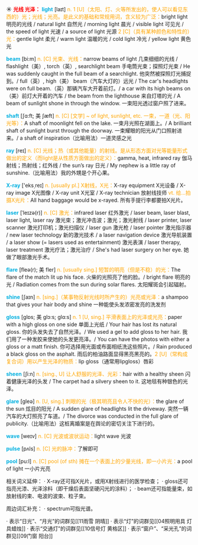 ☀ <font color="red">**光线 光泽：**</font>
<font color="sky blue">**light**</font> [laɪt] 
<font color="orange">n. 1 [U]（太阳、灯、火等所发出的，使人可以看见东西的）光；光线；光亮。是此义的基础和常规用词，含义较为广泛：</font>bright light 明亮的光线 / natural light 自然光 / morning light 晨光 / visible light 可见光 / the speed of light 光速 / a source of light 光源 <font color="orange">2 [C]（具有某种颜色和特性的）光：</font>gentle light 柔光 / warm light 温暖的光 / cold light 冷光 / yellow light 黄色光
           
<font color="sky blue">**beam**</font> [bi:m]
<font color="orange">n. [C] 光束、光线：</font>narrow beams of light 几束细细的光线 / flashlight（美）, torch（英）, searchlight beam 手电筒光束；探照灯光束 / He was suddenly caught in the full beam of a searchlight. 他突然被探照灯光捕捉到。/ full（英）, high（美） beam（汽车大灯的）远光 / The car's headlights were on full beam.（英）那辆汽车大开着前灯。/ a car with its high beams on（美）前灯大开着的汽车 / the beam from the lighthouse 来自灯塔的光 / A beam of sunlight shone in through the window. 一束阳光透过窗户照了进来。

<font color="sky blue">**shaft**</font> [ʃɑ:ft; 美 ʃæft]
<font color="orange">n. [C] [文学] ~ of light, sunlight, etc. 一束，一道（光、阳光等）：</font>A shaft of moonlight fell on the lake. 一束月光照在湖面上。/ A brilliant shaft of sunlight burst through the doorway. 一束耀眼的阳光从门口照射进来。/ a shaft of inspiration（比喻用法）一道灵感之光
 
<font color="sky blue">**ray**</font> [reɪ] 
<font color="orange">n. [C] 光线；热（或其他能量）的射线。是从形态方面对光等能量形式做出的定义（而light是从性质方面做出的定义）：</font>gamma, heat, infrared ray 伽马射线；热射线；红外线 / the sun’s ray 日光 / My nephew is a little ray of sunshine.（比喻用法）我的外甥是个开心果。

<font color="sky blue">**X-ray**</font> ['eks͵reɪ] 
<font color="orange">n. [usually pl.] X射线，X光：</font>X-ray equipment X光设备 / X-ray image X光图像 / X-ray unit X光室 / X-ray technician 放射线技师 <font color="orange">vt. 给…拍摄X光片：</font>All hand baggage would be x-rayed. 所有手提行李都要拍X光片。
           
<font color="sky blue">**laser**</font> [ˈleɪzə(r)]
<font color="orange">n. [C] 激光：</font>infrared laser 红外激光 / laser beam, laser blast, laser light, laser ray 激光束；激光冲击波；激光；激光射线 / laser printer, laser scanner 激光打印机；激光扫描仪 / laser gun 激光枪 / laser pointer 激光指示器 / new laser technology 新的激光技术 / a laser navigation device 激光导航装置 / a laser show (= lasers used as entertainment) 激光表演 / laser therapy, laser treatment 激光疗法；激光治疗 / She's had laser surgery on her eye. 她做了眼部激光手术。
           
<font color="sky blue">**flare**</font> [fleə(r); 美 fler]
<font color="orange">n. [usually sing.] 短暂的明亮（但是不稳）的光：</font>The flare of the match lit up his face. 火柴的光照亮了他的脸。/ bright flare 明亮的光 / Radiation comes from the sun during solar flares. 太阳耀斑会引起辐射。

<font color="sky blue">**shine**</font> [ʃaɪn] 
<font color="orange">n. [sing.]（某事物反射光线时所产生的）光亮或光泽：</font>a shampoo that gives your hair body and shine 一种能使头发浓密发亮的洗发剂
           
<font color="sky blue">**gloss**</font> [glɒs; 美 glɔ:s; glɑ:s]
<font color="orange">n. 1 [U, sing.] 平滑表面上的光泽或光亮：</font>paper with a high gloss on one side 单面上光纸 / Your hair has lost its natural gloss. 你的头发失去了自然光泽。/ We used a gel to add gloss to her hair. 我们用了一种发胶来使她的头发更亮泽。/ You can have the photos with either a gloss or a matt finish. 你可选择用光面或布面相纸洗这些照片。/ Rain produced a black gloss on the asphalt. 雨后的柏油路面显得黑亮黑亮的。<font color="orange">2 [U]（常构成复合词）用以产生光泽的物质：</font>lip gloss（通常用lipgloss）唇彩
           
<font color="sky blue">**sheen**</font> [ʃi:n]
<font color="orange">n. [sing., U] 让人舒服的光泽、光彩：</font>hair with a healthy sheen 闪着健康光泽的头发 / The carpet had a silvery sheen to it. 这地毯有种银色的光泽。

<font color="sky blue">**glare**</font> [ɡleə] 
<font color="orange">n. [U, sing.] 刺眼的光（极其明亮且令人不快的光）：</font>the glare of the sun 炫目的阳光 / A sudden glare of headlights lit the driveway. 突然一辆汽车的大灯照亮了车道。/ The divorce was conducted in the full glare of publicity.（比喻用法）这桩离婚案是在舆论的密切关注下进行的。

<font color="sky blue">**wave**</font> [weɪv] 
<font color="orange">n. [C] 光波或波状运动：</font>light wave 光波

<font color="sky blue">**pulse**</font> [pʌls] 
<font color="orange">n. [C] 光的脉冲：</font>了解即可

<font color="sky blue">**pool**</font> [pu:l] 
<font color="orange">n. [C] pool (of sth) 摊在一个表面上的少量光线，即一小片光：</font>a pool of light 一小片光亮

相关词义延伸：
· X-ray还可指X光片，或用X射线进行的医学检查；
· gloss还可指亮光漆、光泽涂料（即干燥后表面坚硬闪光的涂料）；
· beam还可指能量束，如放射线的束、电波的波束、粒子束。

周边词汇补充：
· spectrum可指光谱。

· 表示“日光”、“月光”的词群见[[11雨雪 阴晴]]
· 表示“灯”的词群见[[04照明用具 灯具蜡烛]]
· 表示“交通灯”的词群见[[10信号灯 黄格区]]
· 表示“窗户”、“采光孔”的词群见[[09门窗 阳台]]
